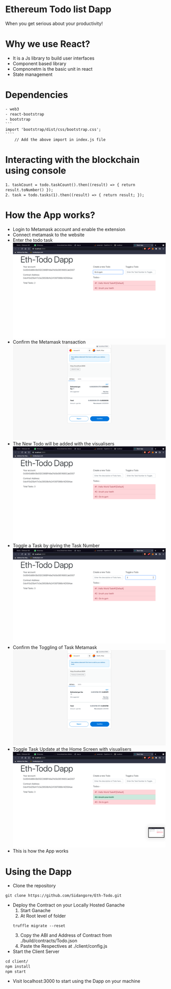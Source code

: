 # Ethereum Todo list Dapp
When you get serious about your productivity!

# Why we use React?
- It is a Js library to build user interfaces
- Component based library
- Compnonetm is the basic unit in react
- State management

# Dependencies
    - web3
    - react-bootstrap
    - bootstrap 
    ```
    import 'bootstrap/dist/css/bootstrap.css'; 
    ````
        // Add the above import in index.js file
    
 
# Interacting with the blockchain using console
    1. taskCount = todo.taskCount().then((result) => { return result.toNumber() });
    2. task = todo.tasks(1).then((result) => { return result; });

# How the App works?
- Login to Metamask account and enable the extension
- Connect metamask to the website
- Enter the todo task 
![EnteringTask](/screenshots/enteringtask.png)
- Confirm the Metamask transaction
![EnteringTask](/screenshots/confirmentermetamask.png)
- The New Todo will be added with the visualisers
![EnteringTask](/screenshots/newTodoAdded.png)
- Toggle a Task by giving the Task Number
![EnteringTask](/screenshots/toggleTask.png)
- Confirm the Toggling of Task Metamask
![EnteringTask](/screenshots/toggleConfirmMetamask.png)
- Toggle Task Update at the Home Screen with visualisers
![EnteringTask](/screenshots/toggleHome.png)
- This is how the App works

# Using the Dapp
- Clone the repository
```
git clone https://github.com/Sidangore/Eth-Todo.git
```
- Deploy the Contract on your Locally Hosted Ganache
    1. Start Ganache
    2. At Root level of folder
    ``` 
    truffle migrate --reset
    ```
    3. Copy the ABI and Address of Contract from ./build/contracts/Todo.json
    4. Paste the Respectives at ./client/config.js        
- Start the Client Server
```
cd client/
npm install
npm start
```
- Visit localhost:3000 to start using the Dapp on your machine


